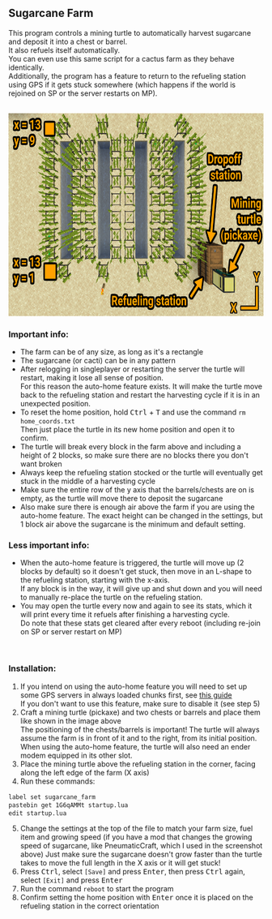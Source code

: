 ## Sugarcane Farm
This program controls a mining turtle to automatically harvest sugarcane and deposit it into a chest or barrel.  
It also refuels itself automatically.  
You can even use this same script for a cactus farm as they behave identically.  
Additionally, the program has a feature to return to the refueling station using GPS if it gets stuck somewhere (which happens if the world is rejoined on SP or the server restarts on MP).  

<br>

<img alt="example setup" src="./example_setup.png" height="400" />

<br>

### Important info:

- The farm can be of any size, as long as it's a rectangle
- The sugarcane (or cacti) can be in any pattern
- After relogging in singleplayer or restarting the server the turtle will restart, making it lose all sense of position.  
  For this reason the auto-home feature exists. It will make the turtle move back to the refueling station and restart the harvesting cycle if it is in an unexpected position.
- To reset the home position, hold <kbd>Ctrl</kbd> + <kbd>T</kbd> and use the command `rm home_coords.txt`  
  Then just place the turtle in its new home position and open it to confirm.
- The turtle will break every block in the farm above and including a height of 2 blocks, so make sure there are no blocks there you don't want broken
- Always keep the refueling station stocked or the turtle will eventually get stuck in the middle of a harvesting cycle
- Make sure the entire row of the y axis that the barrels/chests are on is empty, as the turtle will move there to deposit the sugarcane
- Also make sure there is enough air above the farm if you are using the auto-home feature.
  The exact height can be changed in the settings, but 1 block air above the sugarcane is the minimum and default setting.

### Less important info:
- When the auto-home feature is triggered, the turtle will move up (2 blocks by default) so it doesn't get stuck, then move in an L-shape to the refueling station, starting with the x-axis.  
  If any block is in the way, it will give up and shut down and you will need to manually re-place the turtle on the refueling station.
- You may open the turtle every now and again to see its stats, which it will print every time it refuels after finishing a harvesting cycle.  
  Do note that these stats get cleared after every reboot (including re-join on SP or server restart on MP)

<br>

### Installation:
1. If you intend on using the auto-home feature you will need to set up some GPS servers in always loaded chunks first, see [this guide](https://tweaked.cc/guide/gps_setup.html)  
  If you don't want to use this feature, make sure to disable it (see step 5)
2. Craft a mining turtle (pickaxe) and two chests or barrels and place them like shown in the image above  
  The positioning of the chests/barrels is important! The turtle will always assume the farm is in front of it and to the right, from its initial position.  
  When using the auto-home feature, the turtle will also need an ender modem equipped in its other slot.
3. Place the mining turtle above the refueling station in the corner, facing along the left edge of the farm (X axis)
4. Run these commands:
```
label set sugarcane_farm
pastebin get 1G6qAMMt startup.lua
edit startup.lua
```
5. Change the settings at the top of the file to match your farm size, fuel item and growing speed (if you have a mod that changes the growing speed of sugarcane, like PneumaticCraft, which I used in the screenshot above)
  Just make sure the sugarcane doesn't grow faster than the turtle takes to move the full length in the X axis or it will get stuck!
6. Press <kbd>Ctrl</kbd>, select `[Save]` and press <kbd>Enter</kbd>, then press <kbd>Ctrl</kbd> again, select `[Exit]` and press <kbd>Enter</kbd>  
7. Run the command `reboot` to start the program
8. Confirm setting the home position with <kbd>Enter</kbd> once it is placed on the refueling station in the correct orientation
